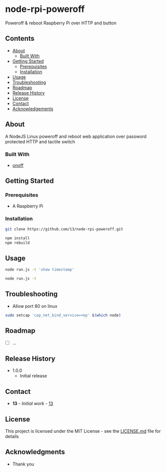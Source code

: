 # node-rpi-poweroff

Poweroff & reboot Raspberry Pi over HTTP and button

## Contents

 * [About](#about)
   * [Built With](#built-with)
 * [Getting Started](#getting-started)
   * [Prerequisites](#prerequisites)
   * [Installation](#installation)
 * [Usage](#usage)
 * [Troubleshooting](#troubleshooting)
 * [Roadmap](#roadmap)
 * [Release History](#release-history)
 * [License](#license)
 * [Contact](#contact)
 * [Acknowledgements](#acknowledgements)

## About

A NodeJS Linux poweroff and reboot web application over password protected HTTP and tactile switch

### Built With

* [onoff](https://github.com/fivdi/onoff)

## Getting Started

### Prerequisites

* A Raspberry Pi

### Installation

```sh
git clone https://github.com/13/node-rpi-poweroff.git

npm install
npm rebuild
```

## Usage

```sh
node run.js -t 'show timestamp'
```

```sh
node run.js -t
```

## Troubleshooting

* Allow port 80 on linux

```sh
sudo setcap 'cap_net_bind_service=+ep' $(which node)
```
 
## Roadmap

- [ ] ...

## Release History

* 1.0.0
    * Initial release

## Contact

* **13** - *Initial work* - [13](https://github.com/13)

## License

This project is licensed under the MIT License - see the [LICENSE.md](LICENSE.md) file for details

## Acknowledgments

* Thank you
